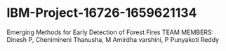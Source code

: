 # IBM-Project-16726-1659621134
Emerging Methods for Early Detection of Forest Fires
TEAM MEMBERS: Dinesh P, Chenimineni Thanusha, M Amirdha varshini, P Punyakoti Reddy
